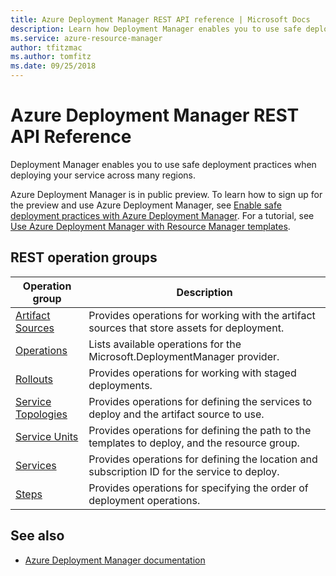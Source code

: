 ```yaml
---
title: Azure Deployment Manager REST API reference | Microsoft Docs
description: Learn how Deployment Manager enables you to use safe deployment practices when deploying your service across many regions.
ms.service: azure-resource-manager
author: tfitzmac
ms.author: tomfitz
ms.date: 09/25/2018
---
```


# Azure Deployment Manager REST API Reference

Deployment Manager enables you to use safe deployment practices when deploying your service across many regions.

Azure Deployment Manager is in public preview. To learn how to sign up for the preview and use Azure Deployment Manager, see [Enable safe deployment practices with Azure Deployment Manager](/azure/azure-resource-manager/deployment-manager-overview/). For a tutorial, see [Use Azure Deployment Manager with Resource Manager templates](/azure/azure-resource-manager/deployment-manager-tutorial/).

## REST operation groups



| Operation group               | Description                                                                             |
|-------------------------------|-----------------------------------------------------------------------------------------|
| [Artifact Sources](xref:management.azure.com.deploymentmanager.artifactsources) | Provides operations for working with the artifact sources that store assets for deployment. |
| [Operations](xref:management.azure.com.deploymentmanager.operations)  | Lists available operations for the Microsoft.DeploymentManager provider. |
| [Rollouts](xref:management.azure.com.deploymentmanager.rollouts)  | Provides operations for working with staged deployments. |
| [Service Topologies](xref:management.azure.com.deploymentmanager.servicetopologies)  | Provides operations for defining the services to deploy and the artifact source to use. |
| [Service Units](xref:management.azure.com.deploymentmanager.serviceunits) | Provides operations for defining the path to the templates to deploy, and the resource group. |
| [Services](xref:management.azure.com.deploymentmanager.services) | Provides operations for defining the location and subscription ID for the service to deploy. |
| [Steps](xref:management.azure.com.deploymentmanager.steps) | Provides operations for specifying the order of deployment operations. |

## See also

- [Azure Deployment Manager documentation](/azure/azure-resource-manager/deployment-manager-overview/)
